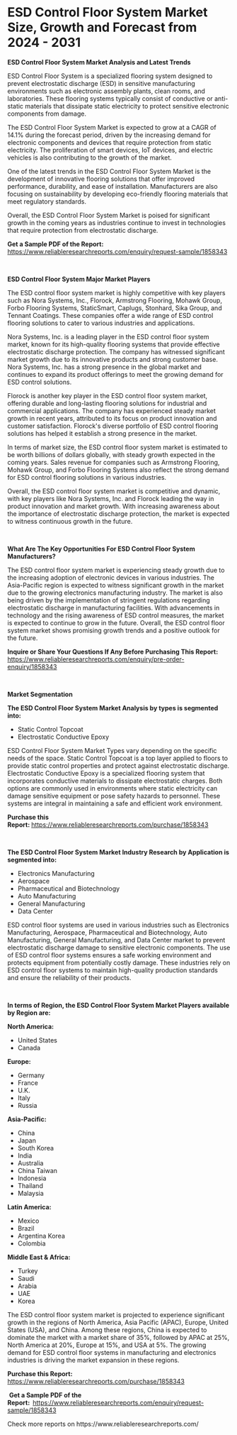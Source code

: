 <p><h1>ESD Control Floor System Market Size, Growth and Forecast from 2024 - 2031</h1></p><p><strong>ESD Control Floor System Market Analysis and Latest Trends</strong></p>
<p><p>ESD Control Floor System is a specialized flooring system designed to prevent electrostatic discharge (ESD) in sensitive manufacturing environments such as electronic assembly plants, clean rooms, and laboratories. These flooring systems typically consist of conductive or anti-static materials that dissipate static electricity to protect sensitive electronic components from damage.</p><p>The ESD Control Floor System Market is expected to grow at a CAGR of 14.1% during the forecast period, driven by the increasing demand for electronic components and devices that require protection from static electricity. The proliferation of smart devices, IoT devices, and electric vehicles is also contributing to the growth of the market.</p><p>One of the latest trends in the ESD Control Floor System Market is the development of innovative flooring solutions that offer improved performance, durability, and ease of installation. Manufacturers are also focusing on sustainability by developing eco-friendly flooring materials that meet regulatory standards.</p><p>Overall, the ESD Control Floor System Market is poised for significant growth in the coming years as industries continue to invest in technologies that require protection from electrostatic discharge.</p></p>
<p><strong>Get a Sample PDF of the Report:&nbsp;</strong> <a href="https://www.reliableresearchreports.com/enquiry/request-sample/1858343">https://www.reliableresearchreports.com/enquiry/request-sample/1858343</a></p>
<p>&nbsp;</p>
<p><strong>ESD Control Floor System Major Market Players</strong></p>
<p><p>The ESD control floor system market is highly competitive with key players such as Nora Systems, Inc., Florock, Armstrong Flooring, Mohawk Group, Forbo Flooring Systems, StaticSmart, Caplugs, Stonhard, Sika Group, and Tennant Coatings. These companies offer a wide range of ESD control flooring solutions to cater to various industries and applications.</p><p>Nora Systems, Inc. is a leading player in the ESD control floor system market, known for its high-quality flooring systems that provide effective electrostatic discharge protection. The company has witnessed significant market growth due to its innovative products and strong customer base. Nora Systems, Inc. has a strong presence in the global market and continues to expand its product offerings to meet the growing demand for ESD control solutions.</p><p>Florock is another key player in the ESD control floor system market, offering durable and long-lasting flooring solutions for industrial and commercial applications. The company has experienced steady market growth in recent years, attributed to its focus on product innovation and customer satisfaction. Florock's diverse portfolio of ESD control flooring solutions has helped it establish a strong presence in the market.</p><p>In terms of market size, the ESD control floor system market is estimated to be worth billions of dollars globally, with steady growth expected in the coming years. Sales revenue for companies such as Armstrong Flooring, Mohawk Group, and Forbo Flooring Systems also reflect the strong demand for ESD control flooring solutions in various industries.</p><p>Overall, the ESD control floor system market is competitive and dynamic, with key players like Nora Systems, Inc. and Florock leading the way in product innovation and market growth. With increasing awareness about the importance of electrostatic discharge protection, the market is expected to witness continuous growth in the future.</p></p>
<p>&nbsp;</p>
<p><strong>What Are The Key Opportunities For ESD Control Floor System Manufacturers?</strong></p>
<p><p>The ESD control floor system market is experiencing steady growth due to the increasing adoption of electronic devices in various industries. The Asia-Pacific region is expected to witness significant growth in the market due to the growing electronics manufacturing industry. The market is also being driven by the implementation of stringent regulations regarding electrostatic discharge in manufacturing facilities. With advancements in technology and the rising awareness of ESD control measures, the market is expected to continue to grow in the future. Overall, the ESD control floor system market shows promising growth trends and a positive outlook for the future.</p></p>
<p><strong>Inquire or Share Your Questions If Any Before Purchasing This Report:</strong> <a href="https://www.reliableresearchreports.com/enquiry/pre-order-enquiry/1858343">https://www.reliableresearchreports.com/enquiry/pre-order-enquiry/1858343</a></p>
<p>&nbsp;</p>
<p><strong>Market Segmentation</strong></p>
<p><strong>The ESD Control Floor System Market Analysis by types is segmented into:</strong></p>
<p><ul><li>Static Control Topcoat</li><li>Electrostatic Conductive Epoxy</li></ul></p>
<p><p>ESD Control Floor System Market Types vary depending on the specific needs of the space. Static Control Topcoat is a top layer applied to floors to provide static control properties and protect against electrostatic discharge. Electrostatic Conductive Epoxy is a specialized flooring system that incorporates conductive materials to dissipate electrostatic charges. Both options are commonly used in environments where static electricity can damage sensitive equipment or pose safety hazards to personnel. These systems are integral in maintaining a safe and efficient work environment.</p></p>
<p><strong>Purchase this Report:&nbsp;</strong><a href="https://www.reliableresearchreports.com/purchase/1858343">https://www.reliableresearchreports.com/purchase/1858343</a></p>
<p>&nbsp;</p>
<p><strong>The ESD Control Floor System Market Industry Research by Application is segmented into:</strong></p>
<p><ul><li>Electronics Manufacturing</li><li>Aerospace</li><li>Pharmaceutical and Biotechnology</li><li>Auto Manufacturing</li><li>General Manufacturing</li><li>Data Center</li></ul></p>
<p><p>ESD control floor systems are used in various industries such as Electronics Manufacturing, Aerospace, Pharmaceutical and Biotechnology, Auto Manufacturing, General Manufacturing, and Data Center market to prevent electrostatic discharge damage to sensitive electronic components. The use of ESD control floor systems ensures a safe working environment and protects equipment from potentially costly damage. These industries rely on ESD control floor systems to maintain high-quality production standards and ensure the reliability of their products.</p></p>
<p>&nbsp;</p>
<p><strong>In terms of Region, the ESD Control Floor System Market Players available by Region are:</strong></p>
<p>
    <p> <strong> North America: </strong>
        <ul>
            <li>United States</li>
            <li>Canada</li>
        </ul>
        </p> 
    <p> <strong> Europe: </strong>
        <ul>
            <li>Germany</li>
            <li>France</li>
            <li>U.K.</li>
            <li>Italy</li>
            <li>Russia</li>
        </ul>
        </p> 
    <p> <strong> Asia-Pacific: </strong>
        <ul>
            <li>China</li>
            <li>Japan</li>
            <li>South Korea</li>
            <li>India</li>
            <li>Australia</li>
            <li>China Taiwan</li>
            <li>Indonesia</li>
            <li>Thailand</li>
            <li>Malaysia</li>
        </ul>
        </p> 
    <p> <strong> Latin America: </strong>
        <ul>
            <li>Mexico</li>
            <li>Brazil</li>
            <li>Argentina Korea</li>
            <li>Colombia</li>
        </ul>
        </p> 
    <p> <strong> Middle East & Africa: </strong>
        <ul>
            <li>Turkey</li>
            <li>Saudi</li>
            <li>Arabia</li>
            <li>UAE</li>
            <li>Korea</li>
        </ul>
    </p>
    </p>
<p><p>The ESD control floor system market is projected to experience significant growth in the regions of North America, Asia Pacific (APAC), Europe, United States (USA), and China. Among these regions, China is expected to dominate the market with a market share of 35%, followed by APAC at 25%, North America at 20%, Europe at 15%, and USA at 5%. The growing demand for ESD control floor systems in manufacturing and electronics industries is driving the market expansion in these regions.</p></p>
<p><strong>Purchase this Report: </strong><a href="https://www.reliableresearchreports.com/purchase/1858343">https://www.reliableresearchreports.com/purchase/1858343</a></p>
<p>&nbsp;<strong>Get a Sample PDF of the Report:&nbsp;&nbsp;</strong><a href="https://www.reliableresearchreports.com/enquiry/request-sample/1858343">https://www.reliableresearchreports.com/enquiry/request-sample/1858343</a></p>
<p><strong></strong></p>
<p>Check more reports on https://www.reliableresearchreports.com/</p>